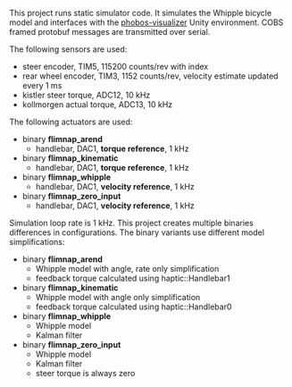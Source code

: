 This project runs static simulator code.
It simulates the Whipple bicycle model and interfaces with the
[phobos-visualizer](https://gitlab.com/bikelab/phobos-visualizer) Unity
environment.
COBS framed protobuf messages are transmitted over serial.

The following sensors are used:
 - steer encoder, TIM5, 115200 counts/rev with index
 - rear wheel encoder, TIM3, 1152 counts/rev, velocity estimate updated every 1 ms
 - kistler steer torque, ADC12, 10 kHz
 - kollmorgen actual torque, ADC13, 10 kHz

The following actuators are used:
 - binary __flimnap_arend__
    - handlebar, DAC1, __torque reference__, 1 kHz
 - binary __flimnap_kinematic__
    - handlebar, DAC1, __torque reference__, 1 kHz
 - binary __flimnap_whipple__
    - handlebar, DAC1, __velocity reference__, 1 kHz
 - binary __flimnap_zero_input__
    - handlebar, DAC1, __velocity reference__, 1 kHz

Simulation loop rate is 1 kHz. This project creates multiple binaries
differences in configurations. The binary variants use different model
simplifications:
 - binary __flimnap_arend__
    - Whipple model with angle, rate only simplification
    - feedback torque calculated using haptic::Handlebar1
 - binary __flimnap_kinematic__
    - Whipple model with angle only simplification
    - feedback torque calculated using haptic::Handlebar0
 - binary __flimnap_whipple__
    - Whipple model
    - Kalman filter
 - binary __flimnap_zero_input__
    - Whipple model
    - Kalman filter
    - steer torque is always zero
